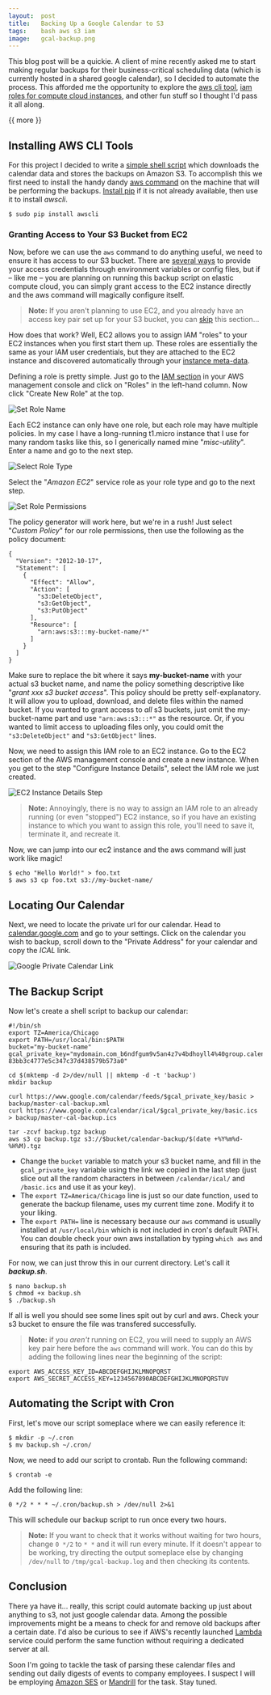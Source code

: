 ```yaml
---
layout:  post
title:   Backing Up a Google Calendar to S3
tags:    bash aws s3 iam
image:   gcal-backup.png
---
```


This blog post will be a quickie.  A client of mine recently asked me to start making regular backups for their business-critical scheduling data (which is currently hosted in a shared google calendar), so I decided to automate the process.  This afforded me the opportunity to explore the [aws cli tool](http://docs.aws.amazon.com/cli/latest/reference/), [iam roles for compute cloud instances](http://docs.aws.amazon.com/AWSEC2/latest/UserGuide/iam-roles-for-amazon-ec2.html), and other fun stuff so I thought I'd pass it all along.

{{ more }}

## Installing AWS CLI Tools
For this project I decided to write a [simple shell script](https://gist.github.com/mikegreiling/a48e1d928bd81ba65cf4) which downloads the calendar data and stores the backups on Amazon S3.  To accomplish this we first need to install the handy dandy [aws command](http://docs.aws.amazon.com/cli/latest/reference/) on the machine that will be performing the backups.  [Install pip](https://pip.pypa.io/en/latest/installing.html) if it is not already available, then use it to install *awscli*.

	$ sudo pip install awscli


### Granting Access to Your S3 Bucket from EC2
Now, before we can use the `aws` command to do anything useful, we need to ensure it has access to our S3 bucket.  There are [several ways](https://github.com/aws/aws-cli#getting-started) to provide your access credentials through environment variables or config files, but if – like me – you are planning on running this backup script on elastic compute cloud, you can simply grant access to the EC2 instance directly and the aws command will magically configure itself.

> **Note:** If you aren't planning to use EC2, and you already have an access key pair set up for your S3 bucket, you can [skip](#locating-our-calendar) this section...

How does that work?  Well, EC2 allows you to assign IAM "roles" to your EC2 instances when you first start them up.  These roles are essentially the same as your IAM user credentials, but they are attached to the EC2 instance and discovered automatically through your [instance meta-data](http://docs.aws.amazon.com/AWSEC2/latest/UserGuide/ec2-instance-metadata.html).

Defining a role is pretty simple.  Just go to the [IAM section](https://console.aws.amazon.com/iam/home) in your AWS management console and click on "Roles" in the left-hand column.  Now click "Create New Role" at the top.

![Set Role Name](/img/posts/aws-iam-role-name.jpg)

Each EC2 instance can only have one role, but each role may have multiple policies.  In my case I have a long-running t1.micro instance that I use for many random tasks like this, so I generically named mine "*misc-utility*". Enter a name and go to the next step.

![Select Role Type](/img/posts/aws-iam-role-type.jpg)

Select the "*Amazon EC2*" service role as your role type and go to the next step.

![Set Role Permissions](/img/posts/aws-iam-set-permissions.jpg)

The policy generator will work here, but we're in a rush!  Just select "*Custom Policy*" for our role permissions, then use the following as the policy document:

	{
	  "Version": "2012-10-17",
	  "Statement": [
	    {
	      "Effect": "Allow",
	      "Action": [
	        "s3:DeleteObject",
	        "s3:GetObject",
	        "s3:PutObject"
	      ],
	      "Resource": [
	        "arn:aws:s3:::my-bucket-name/*"
	      ]
	    }
	  ]
	}

Make sure to replace the bit where it says **my-bucket-name** with your actual s3 bucket name, and name the policy something descriptive like "*grant xxx s3 bucket access*".  This policy should be pretty self-explanatory.  It will allow you to upload, download, and delete files within the named bucket.  If you wanted to grant access to *all* s3 buckets, just omit the my-bucket-name part and use `"arn:aws:s3:::*"` as the resource.  Or, if you wanted to limit access to uploading files only, you could omit the `"s3:DeleteObject"` and `"s3:GetObject"` lines.

Now, we need to assign this IAM role to an EC2 instance.  Go to the EC2 section of the AWS management console and create a new instance.  When you get to the step "Configure Instance Details", select the IAM role we just created.

![EC2 Instance Details Step](/img/posts/aws-ec2-iam-role.jpg)

> **Note:** Annoyingly, there is no way to assign an IAM role to an already running (or even "stopped") EC2 instance, so if you have an existing instance to which you want to assign this role, you'll need to save it, terminate it, and recreate it.

Now, we can jump into our ec2 instance and the aws command will just work like magic!

	$ echo "Hello World!" > foo.txt
	$ aws s3 cp foo.txt s3://my-bucket-name/

## Locating Our Calendar

Next, we need to locate the private url for our calendar.  Head to [calendar.google.com](http://calendar.google.com/) and go to your settings.  Click on the calendar you wish to backup, scroll down to the "Private Address" for your calendar and copy the *ICAL* link.

![Google Private Calendar Link](/img/posts/gcal-backup.jpg)

## The Backup Script

Now let's create a shell script to backup our calendar:

	#!/bin/sh
	export TZ=America/Chicago	
	export PATH=/usr/local/bin:$PATH
	bucket="my-bucket-name"
	gcal_private_key="mydomain.com_b6ndfgum9v5an4z7v4bdhoyll4%40group.calendar.google.com/private-83bb3c4777e5c347c37d438579b573a0"
	
	cd $(mktemp -d 2>/dev/null || mktemp -d -t 'backup')
	mkdir backup

	curl https://www.google.com/calendar/feeds/$gcal_private_key/basic > backup/master-cal-backup.xml
	curl https://www.google.com/calendar/ical/$gcal_private_key/basic.ics > backup/master-cal-backup.ics
	
	tar -zcvf backup.tgz backup
	aws s3 cp backup.tgz s3://$bucket/calendar-backup/$(date +%Y%m%d-%H%M).tgz

* Change the `bucket` variable to match your s3 bucket name, and fill in the `gcal_private_key` variable using the link we copied in the last step (just slice out all the random characters in between `/calendar/ical/` and `/basic.ics` and use it as your key).
* The `export TZ=America/Chicago` line is just so our date function, used to generate the backup filename, uses my current time zone.  Modify it to your liking.
* The `export PATH=` line is necessary because our `aws` command is usually installed at `/usr/local/bin` which is not included in cron's default PATH.  You can double check your own aws installation by typing `which aws` and ensuring that its path is included.

For now, we can just throw this in our current directory.  Let's call it _**backup.sh**_.

	$ nano backup.sh
	$ chmod +x backup.sh
	$ ./backup.sh

If all is well you should see some lines spit out by curl and aws.  Check your s3 bucket to ensure the file was transfered successfully.

> **Note:** if you *aren't* running on EC2, you will need to supply an AWS key pair here before the `aws` command will work.  You can do this by adding the following lines near the beginning of the script:

    export AWS_ACCESS_KEY_ID=ABCDEFGHIJKLMNOPQRST
    export AWS_SECRET_ACCESS_KEY=1234567890ABCDEFGHIJKLMNOPQRSTUV

## Automating the Script with Cron

First, let's move our script someplace where we can easily reference it:

	$ mkdir -p ~/.cron
	$ mv backup.sh ~/.cron/

Now, we need to add our script to crontab.  Run the following command:

	$ crontab -e

Add the following line:

	0 */2 * * * ~/.cron/backup.sh > /dev/null 2>&1

This will schedule our backup script to run once every two hours.

> **Note:** If you want to check that it works without waiting for two hours, change `0 */2` to `* *` and it will run every minute.  If it doesn't appear to be working, try directing the output someplace else by changing `/dev/null` to `/tmp/gcal-backup.log` and then checking its contents.

## Conclusion

There ya have it... really, this script could automate backing up just about anything to s3, not just google calendar data.  Among the possible improvements might be a means to check for and remove old backups after a certain date.  I'd also be curious to see if AWS's recently launched [Lambda](http://aws.amazon.com/lambda/) service could perform the same function without requiring a dedicated server at all.

Soon I'm going to tackle the task of parsing these calendar files and sending out daily digests of events to company employees.  I suspect I will be employing [Amazon SES](http://aws.amazon.com/ses/) or [Mandrill](http://mandrill.com) for the task.  Stay tuned.